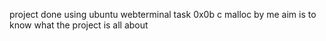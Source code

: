 project done using ubuntu webterminal
task 0x0b c malloc
by me
aim is to know what the project is all about
